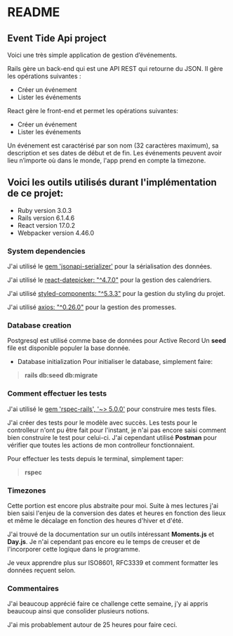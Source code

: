 # README

## Event Tide Api project

Voici une très simple application de gestion d’événements.

Rails gère un back-end qui est une API REST qui retourne du JSON. 
Il gère les opérations suivantes :
* Créer un événement
* Lister les événements

React gère le front-end et permet les opérations suivantes:

* Créer un événement
* Lister les événements
 
Un événement est caractérisé par son nom (32 caractères maximum), sa description et ses dates de début et de fin. Les événements peuvent avoir lieu n’importe où dans le monde, l'app prend en compte la timezone.

## Voici les outils utilisés durant l'implémentation de ce projet:

* Ruby version 3.0.3
* Rails version 6.1.4.6
* React version 17.0.2
* Webpacker version 4.46.0



### System dependencies

J'ai utilisé le [gem 'jsonapi-serializer'](https://github.com/jsonapi-serializer/jsonapi-serializer) pour la sérialisation des données.

J'ai utilisé le [react-datepicker: "^4.7.0"](https://reactdatepicker.com/) pour la gestion des calendriers.

J'ai utilisé [styled-components: "^5.3.3"](https://styled-components.com/) pour la gestion du styling du projet.

J'ai utilisé [axios: "^0.26.0"](https://axios-http.com/) pour la gestion des promesses.


### Database creation

Postgresql est utilisé comme base de données pour Active Record
Un **seed** file est disponible populer la base donnée.

* Database initialization
Pour initialiser le database, simplement faire:

> **rails db:seed db:migrate**

### Comment effectuer les tests

J'ai utilisé le [gem 'rspec-rails', '~> 5.0.0'](https://github.com/rspec/rspec-rails) pour construire mes tests files.

J'ai créer des tests pour le  modèle avec succès.
Les tests pour le controlleur n'ont pu être fait pour l'instant, je n'ai pas encore saisi comment bien construire le test pour celui-ci.
J'ai cependant utilisé **Postman** pour vérifier que toutes les actions de mon controlleur fonctionnaient.

Pour effectuer les tests depuis le terminal, simplement taper: 
> **rspec**

### Timezones

Cette portion est encore plus abstraite pour moi.
Suite à mes lectures j'ai bien saisi l'enjeu de la conversion des dates et heures en fonction des lieux et même le décalage en fonction des heures d'hiver et d'été.

J'ai trouvé de la documentation sur un outils intéressant **Moments.js** et **Day.js**.
Je n'ai cependant pas encore eu le temps de creuser et de l'incorporer cette logique dans le programme.

Je veux apprendre plus sur ISO8601, RFC3339 et comment formatter les données reçuent selon.

### Commentaires

J'ai beaucoup apprécié faire ce challenge cette semaine, j'y ai appris beaucoup ainsi que consolider plusieurs notions. 

J'ai mis probablement autour de 25 heures pour faire ceci.
